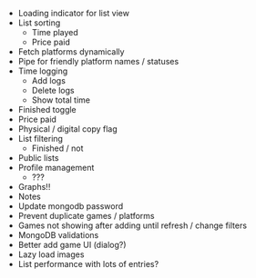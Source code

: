 - Loading indicator for list view
- List sorting
  - Time played
  - Price paid
- Fetch platforms dynamically
- Pipe for friendly platform names / statuses
- Time logging
  - Add logs
  - Delete logs
  - Show total time
- Finished toggle
- Price paid
- Physical / digital copy flag
- List filtering
  - Finished / not
- Public lists
- Profile management
  - ???
- Graphs!!
- Notes
- Update mongodb password
- Prevent duplicate games / platforms
- Games not showing after adding until refresh / change filters
- MongoDB validations
- Better add game UI (dialog?)
- Lazy load images
- List performance with lots of entries?